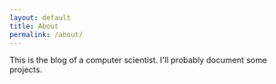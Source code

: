 ```yaml
---
layout: default
title: About
permalink: /about/
---
```


This is the blog of a computer scientist. I'll probably document some projects.

